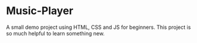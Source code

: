 # Music-Player
A small demo project using HTML, CSS and JS for beginners. This project is so much helpful to learn something new. 
